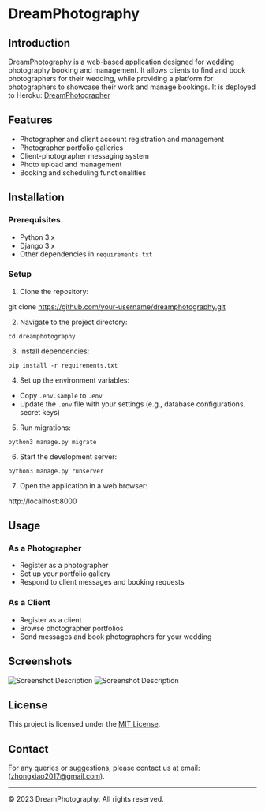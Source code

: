 # DreamPhotography

## Introduction
DreamPhotography is a web-based application designed for wedding photography booking and management. It allows clients to find and book photographers for their wedding, while providing a platform for photographers to showcase their work and manage bookings. It is deployed to Heroku: [DreamPhotographer](https://dreamphotography-f9294ed19bab.herokuapp.com/)


## Features
- Photographer and client account registration and management
- Photographer portfolio galleries
- Client-photographer messaging system
- Photo upload and management
- Booking and scheduling functionalities

## Installation

### Prerequisites
- Python 3.x
- Django 3.x
- Other dependencies in `requirements.txt`

### Setup
1. Clone the repository:

git clone https://github.com/your-username/dreamphotography.git

2. Navigate to the project directory:

`cd dreamphotography`

3. Install dependencies:

`pip install -r requirements.txt`

4. Set up the environment variables:
- Copy `.env.sample` to `.env`
- Update the `.env` file with your settings (e.g., database configurations, secret keys)

5. Run migrations:

`python3 manage.py migrate`


6. Start the development server:

`python3 manage.py runserver`


7. Open the application in a web browser:

http://localhost:8000


## Usage

### As a Photographer
- Register as a photographer
- Set up your portfolio gallery
- Respond to client messages and booking requests

### As a Client
- Register as a client
- Browse photographer portfolios
- Send messages and book photographers for your wedding


## Screenshots

![Screenshot Description](src/screenshots/slot-machine.jpg)
![Screenshot Description](src/screenshots/play-table.jpg)

## License
This project is licensed under the [MIT License](LICENSE).

## Contact
For any queries or suggestions, please contact us at email:(zhongxiao2017@gmail.com).

---

© 2023 DreamPhotography. All rights reserved.
